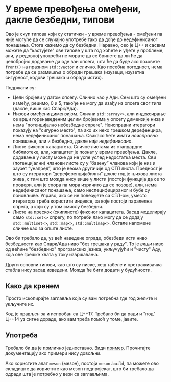# У време превођења омеђени, дакле безбедни, типови

Ово је скуп типова који су статички - у време превођења - омеђени па није
могуће да се случајно употребе тако да дође до недефинисаног понашања. Стога
кажемо да су безбедни. Наравно, ово је Ц++ и сасвим можете да "кастујете"
ове типове у шта год хоћете и уђете у проблеме, али, у редовној употреби
не морате да се бринете да ли ће да целобројно додавање да оде ван опсега,
шта ће да буде ако позовете `front()` на празном `std::vector` и слично.
Као посебна погодност, нема потребе да се размишља о обради грешака
(изузеци, изузетна сигурност, кодови грешака и обрада истих).

Подржани су:

* Цели бројеви у датом опсегу. Слично као у Ади. Сем што су омеђени између, рецимо,
  0 и 5, такође не могу да изађу из опсега свог типа (дакле, више као Спарк/Ада).
* Низови омеђени димензијом. Слични `std::array<>`, али индексирање се врши
  горенаведеним целим бројевима у опсегу димензије низа и нема "потенцијално
  небезбедне спреге". Неисправни итератори показују на "сигурно место", па ако
  их неко грешком дерефенцира, нема недефинисаног понашања. Свакако ћете имати
  _неисправно_ понашање, али и безбедно, дакле _није недефинисано_.
* Листе фиксног капацитета. Сличне листама из стандардне библиотеке, али,
  капацитет је познат у време превођења. Дакле, додавање у листу може да не
  успе услед недостатка места. Сви (потенцијални) чланови листе су у ”базену”
  чланова који је низ и заузет ”унапред”, што је веома другачије од СТЛ
  листа. Предност је што су итератори ”дереференцијабилни” докле год је
  њихова листа жива, с тим што можда нису више у листи (постоји функција
  да се то провери, али је спора па мора изричито да се позове), али, нема 
  недефинисаног понашања, само неспецифицираног и бубе су поновљиве. Управо,
  ако се не повезујете са СТЛ-ом, уместо итератора треба користити индексе,
  за које постоји паралелна спрега, а који су у том смислу безбедни.
* Листе на прескок (скиплисте) фиксног капацитета. Засад моделирају само 
  `std::set<>` спрегу, по потреби лако могу да се додају `std::multiset<>`, 
  `std::map<>`, `std::multimap<>`. Остале напомене сличне као за опште листе.

Ово би требало да, уз већ наведене ограде, обезбеди исти ниво безбедности
као Спарк/Ада ниво "без грешака у раду". То је _виши_ ниво од већине "безбедних"
програмских језика, укључујући и "чисту" Аду, која ове грешке хвата у току извршавања.

Други основни типови, као што су ниске, хеш табеле и претраживачка стабла нису засад
изведени.  Можда ће бити додати у будућности.

## Како да кренем

Просто ископирајте заглавља која су вам потребна где год желите и укључите их.

Код је прављен за и испробан са Ц++17. Требало би да ради и "под" Ц++14 уз ситне дораде,
ако вам треба помоћ у томе, јавите.

## Употреба

Требало би да је прилично једноставно. Види [пример](bound.t.cpp). Прочитајте
документацију ако примери нису довољни.

Ако користите алат `meson` (мезон), постоји `meson.build`, па можете ово складиште
да користите као мезон подпројекат, што би требало да одради шта је потребно у вези
са заглављима.

